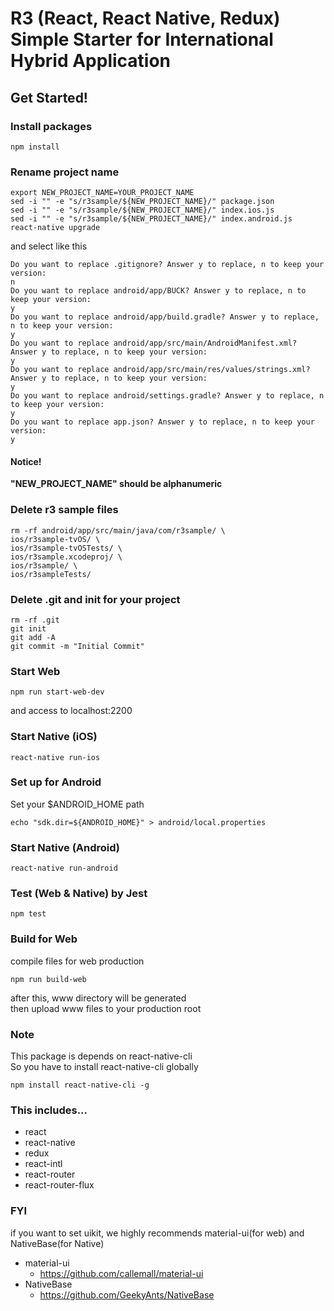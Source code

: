 # R3 (React, React Native, Redux) Simple Starter for International Hybrid Application

## Get Started!

### Install packages

```
npm install
```

### Rename project name

```
export NEW_PROJECT_NAME=YOUR_PROJECT_NAME
sed -i "" -e "s/r3sample/${NEW_PROJECT_NAME}/" package.json
sed -i "" -e "s/r3sample/${NEW_PROJECT_NAME}/" index.ios.js
sed -i "" -e "s/r3sample/${NEW_PROJECT_NAME}/" index.android.js
react-native upgrade
```

and select like this

```
Do you want to replace .gitignore? Answer y to replace, n to keep your version:
n
Do you want to replace android/app/BUCK? Answer y to replace, n to keep your version:
y
Do you want to replace android/app/build.gradle? Answer y to replace, n to keep your version:
y
Do you want to replace android/app/src/main/AndroidManifest.xml? Answer y to replace, n to keep your version:
y
Do you want to replace android/app/src/main/res/values/strings.xml? Answer y to replace, n to keep your version:
y
Do you want to replace android/settings.gradle? Answer y to replace, n to keep your version:
y
Do you want to replace app.json? Answer y to replace, n to keep your version:
y
```

#### Notice!

**"NEW_PROJECT_NAME" should be alphanumeric**

### Delete r3 sample files

```
rm -rf android/app/src/main/java/com/r3sample/ \
ios/r3sample-tvOS/ \
ios/r3sample-tvOSTests/ \
ios/r3sample.xcodeproj/ \
ios/r3sample/ \
ios/r3sampleTests/
```

### Delete .git and init for your project

```
rm -rf .git
git init
git add -A
git commit -m "Initial Commit"
```

### Start Web

```
npm run start-web-dev
```

and access to localhost:2200

### Start Native (iOS)

```
react-native run-ios
```

### Set up for Android

Set your $ANDROID_HOME path

```
echo "sdk.dir=${ANDROID_HOME}" > android/local.properties
```

### Start Native (Android)

```
react-native run-android
```

### Test (Web & Native) by Jest

```
npm test
```


### Build for Web

compile files for web production

```
npm run build-web
```

after this, www directory will be generated  
then upload www files to your production root

### Note

This package is depends on react-native-cli  
So you have to install react-native-cli globally

```
npm install react-native-cli -g
```

### This includes...

- react
- react-native
- redux
- react-intl
- react-router
- react-router-flux

### FYI

if you want to set uikit, we highly recommends material-ui(for web) and NativeBase(for Native)

- material-ui
    - https://github.com/callemall/material-ui
- NativeBase
    - https://github.com/GeekyAnts/NativeBase
